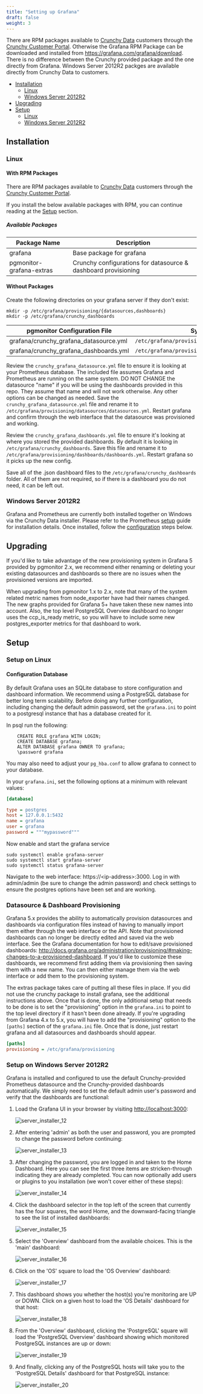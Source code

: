 ```yaml
---
title: "Setting up Grafana"
draft: false
weight: 3
---
```


There are RPM packages available to [Crunchy Data](https://www.crunchydata.com) customers through the [Crunchy Customer Portal](https://access.crunchydata.com/). Otherwise the Grafana RPM Package can be downloaded and installed from https://grafana.com/grafana/download. There is no difference between the Crunchy provided package and the one directly from Grafana. Windows Server 2012R2 packges are available directly from Crunchy Data to customers.

- [Installation](#installation)
    - [Linux](#linux)
    - [Windows Server 2012R2](#windows-server-2012r2)
- [Upgrading](#upgrading)
- [Setup](#setup)
    - [Linux](#setup-on-linux)
    - [Windows Server 2012R2](#setup-on-windows-server-2012r2)

## Installation

### Linux

#### With RPM Packages

There are RPM packages available to [Crunchy Data](https://www.crunchydata.com) customers through the [Crunchy Customer Portal](https://access.crunchydata.com/).

If you install the below available packages with RPM, you can continue reading at the [Setup](#setup) section.

##### Available Packages

| Package Name              | Description                                                       |
|---------------------------|-------------------------------------------------------------------|
| grafana                   | Base package for grafana                                          |
| pgmonitor-grafana-extras  | Crunchy configurations for datasource & dashboard provisioning    |

#### Without Packages

Create the following directories on your grafana server if they don't exist:

```
mkdir -p /etc/grafana/provisioning/{datasources,dashboards}
mkdir -p /etc/grafana/crunchy_dashboards
```

| pgmonitor Configuration File              | System Location                                        |
|-------------------------------------------|--------------------------------------------------------|
| grafana/crunchy_grafana_datasource.yml    | `/etc/grafana/provisioning/datasources/datasource.yml` |  
| grafana/crunchy_grafana_dashboards.yml    | `/etc/grafana/provisioning/dashboards/dashboards.yml` |  

Review the `crunchy_grafana_datasource.yml` file to ensure it is looking at your Prometheus database. The included file assumes Grafana and Prometheus are running on the same system. DO NOT CHANGE the datasource "name" if you will be using the dashboards provided in this repo. They assume that name and will not work otherwise. Any other options can be changed as needed. Save the `crunchy_grafana_datasource.yml` file and rename it to `/etc/grafana/provisioning/datasources/datasources.yml`. Restart grafana and confirm through the web interface that the datasource was provisioned and working.

Review the `crunchy_grafana_dashboards.yml` file to ensure it's looking at where you stored the provided dashboards. By default it is looking in `/etc/grafana/crunchy_dashboards`. Save this file and rename it to `/etc/grafana/provisioning/dashboards/dashboards.yml`. Restart grafana so it picks up the new config.

Save all of the .json dashboard files to the `/etc/grafana/crunchy_dashboards` folder. All of them are not required, so if there is a dashboard you do not need, it can be left out.

### Windows Server 2012R2

Grafana and Prometheus are currently both installed together on Windows via the Crunchy Data installer. Please refer to the Prometheus [setup](/prometheus/#setup-windows-server-2012r2) guide for installation details. Once installed, follow the [configuration](#setup-on-windows-server-2012r2) steps below.

## Upgrading

If you'd like to take advantage of the new provisioning system in Grafana 5 provided by pgmonitor 2.x, we recommend either renaming or deleting your existing datasources and dashboards so there are no issues when the provisioned versions are imported.

When upgrading from pgmonitor 1.x to 2.x, note that many of the system related metric names from node_exporter have had their names changed. The new graphs provided for Grafana 5+ have taken these new names into account. Also, the top level PostgreSQL Overview dashboard no longer uses the ccp_is_ready metric, so you will have to include some new postgres_exporter metrics for that dashboard to work.

## Setup

### Setup on Linux

#### Configuration Database

By default Grafana uses an SQLite database to store configuration and dashboard information. We recommend using a PostgreSQL database for better long term scalability. Before doing any further configuration, including changing the default admin password, set the `grafana.ini` to point to a postgresql instance that has a database created for it.

In psql run the following:

```
    CREATE ROLE grafana WITH LOGIN;
    CREATE DATABASE grafana;
    ALTER DATABASE grafana OWNER TO grafana;
    \password grafana
```

You may also need to adjust your `pg_hba.conf` to allow grafana to connect to your database.

In your `grafana.ini`, set the following options at a minimum with relevant values:

```ini
[database]

type = postgres
host = 127.0.0.1:5432
name = grafana
user = grafana
password = """mypassword"""
```

Now enable and start the grafana service

```
sudo systemctl enable grafana-server
sudo systemctl start grafana-server
sudo systemctl status grafana-server
```

Navigate to the web interface: https://&lt;ip-address&gt;:3000. Log in with admin/admin (be sure to change the admin password) and check settings to ensure the postgres options have been set and are working.

### Datasource & Dashboard Provisioning

Grafana 5.x provides the ability to automatically provision datasources and dashboards via configuration files instead of having to manually import them either through the web interface or the API. Note that provisioned dashboards can no longer be directly edited and saved via the web interface. See the Grafana documentation for how to edit/save provisioned dashboards: http://docs.grafana.org/administration/provisioning/#making-changes-to-a-provisioned-dashboard. If you'd like to customize these dashboards, we recommend first adding them via provisioning then saving them with a new name. You can then either manage them via the web interface or add them to the provisioning system.

The extras package takes care of putting all these files in place. If you did not use the crunchy package to install grafana, see the additional instructions above. Once that is done, the only additional setup that needs to be done is to set the "provisioning" option in the `grafana.ini` to point to the top level directory if it hasn't been done already. If you're upgrading from Grafana 4.x to 5.x, you will have to add the "provisioning" option to the `[paths]` section of the `grafana.ini` file. Once that is done, just restart grafana and all datasources and dashboards should appear.

```ini
[paths]
provisioning = /etc/grafana/provisioning
```

### Setup on Windows Server 2012R2

Grafana is installed and configured to use the default Crunchy-provided Prometheus datasource and the Crunchy-provided dashboards automatically. We simply need to set the default admin user's password and verify that the dashboards are functional:

1. Load the Grafana UI in your browser by visiting [http://localhost:3000](http://localhost:3000):

    ![server_installer_12](/images/server_installer_12.png)

2. After entering 'admin' as both the user and password, you are prompted to change the password before continuing:

    ![server_installer_13](/images/server_installer_13.png)

3. After changing the password, you are logged in and taken to the Home Dashboard. Here you can see the first three items are stricken-through indicating they are already completed. You can now optionally add users or plugins to you installation (we won't cover either of these steps):

    ![server_installer_14](/images/server_installer_14.png)

4. Click the dashboard selector in the top left of the screen that currently has the four squares, the word Home, and the downward-facing triangle to see the list of installed dashboards:

    ![server_installer_15](/images/server_installer_15.png)

5. Select the 'Overview' dashboard from the available choices. This is the 'main' dashboard:

    ![server_installer_16](/images/server_installer_16.png)

6. Click on the 'OS' square to load the 'OS Overview' dashboard:

    ![server_installer_17](/images/server_installer_17.png)

7. This dashboard shows you whether the host(s) you're monitoring are UP or DOWN. Click on a given host to load the 'OS Details' dashboard for that host:

    ![server_installer_18](/images/server_installer_18.png)

8. From the 'Overview' dashboard, clicking the 'PostgreSQL' square will load the 'PostgreSQL Overview' dashboard showing which monitored PostgreSQL instances are up or down:

    ![server_installer_19](/images/server_installer_19.png)

9. And finally, clicking any of the PostgreSQL hosts will take you to the 'PostgreSQL Details' dashboard for that PostgreSQL instance:

    ![server_installer_20](/images/server_installer_20.png)
